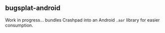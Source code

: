## bugsplat-android

Work in progress... bundles Crashpad into an Android `.aar` library for easier consumption.
